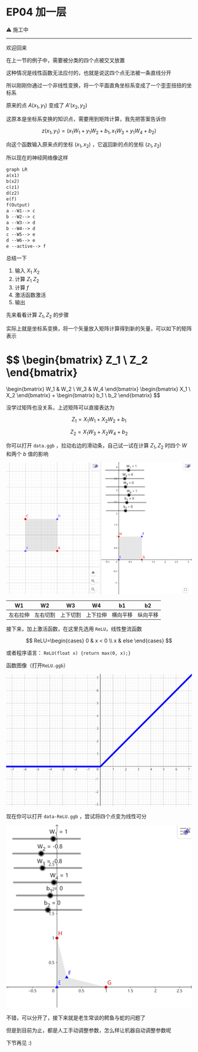 # EP04 加一层

⚠️ 施工中

---

欢迎回来

在上一节的例子中，需要被分类的四个点被交叉放置

这种情况是线性函数无法应付的，也就是说这四个点无法被一条直线分开

所以刚刚你通过一个非线性变换，将一个平面直角坐标系变成了一个歪歪扭扭的坐标系

原来的点 $A(x_1,y_1)$ 变成了 $A'(x_2,y_2)$

这原本是坐标系变换的知识点，需要用到矩阵计算，我先把答案告诉你

$$
z(x_1,y_1)=(x_1W_1+y_1W_2+b_1, x_1W_3+y_1W_4+b_2)
$$

向这个函数输入原来点的坐标 $(x_1,x_2)$ ，它返回新的点的坐标 $(z_1,z_2)$

所以现在的神经网络像这样

```mermaid
graph LR
a(x1)
b(x2)
c(z1)
d(z2)
e(f)
f(Output)
a --W1--> c
b --W2--> c
a --W3--> d
b --W4--> d
c --W5--> e
d --W6--> e
e --active--> f
```

总结一下

1. 输入 $X_1$ $X_2$
2. 计算 $Z_1$ $Z_2$
3. 计算 $f$
4. 激活函数激活
5. 输出

先来看看计算 $Z_1,Z_2$ 的步骤

实际上就是坐标系变换，将一个矢量放入矩阵计算得到新的矢量，可以如下的矩阵表示

$$
\begin{bmatrix} Z_1 \\ Z_2 \end{bmatrix}
=
\begin{bmatrix}
W_1 & W_2 \\
W_3 & W_4
\end{bmatrix}
\begin{bmatrix} X_1 \\ X_2 \end{bmatrix}
+
\begin{bmatrix} b_1 \\ b_2 \end{bmatrix}
$$

没学过矩阵也没关系，上述矩阵可以直接表达为

$$
Z_1=X_1W_1+X_2W_2+b_1
$$

$$
Z_2=X_1W_3+X_2W_4+b_2
$$

你可以打开 `data.ggb` ，拉动右边的滑动条，自己试一试在计算 $Z_1,Z_2$ 时四个 $W$ 和两个 $b$ 值的影响

![data.ggb](images/data.png)

| W1   | W2   | W3   | W4   | b1   | b2   |
| ---- | ---- | ---- | ---- | ---- | ---- |
| 左右拉伸 | 左右切割 | 上下切割 | 上下拉伸 | 横向平移 | 纵向平移 |

接下来，加上激活函数，在这里先选用 `ReLU`，线性整流函数

$$
ReLU=\begin{cases}
0 & x < 0 \\
x & else
\end{cases}
$$

或者程序语言： `ReLU(float x) {return max(0, x);}`

函数图像（打开`ReLU.ggb`）

![ReLU](images/ReLU.png)

现在你可以打开 `data-ReLU.ggb` ，尝试将四个点变为线性可分

![Solution](images/solution.png)

不错，可以分开了，接下来就是老生常谈的鳄鱼与蛇的问题了

但是到目前为止，都是人工手动调整参数，怎么样让机器自动调整参数呢

下节再见 :)
